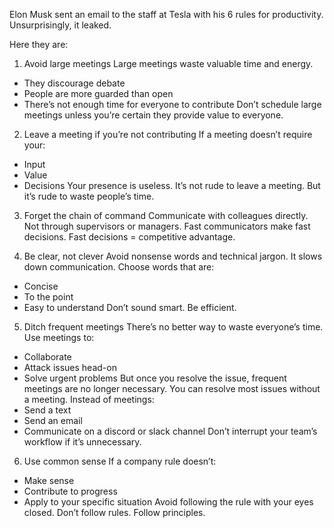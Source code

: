 Elon Musk sent an email to the staff at Tesla with his 6 rules for productivity. Unsurprisingly, it leaked.

Here they are:
1) Avoid large meetings
Large meetings waste valuable time and energy.
- They discourage debate
- People are more guarded than open
- There’s not enough time for everyone to contribute
Don’t schedule large meetings unless you’re certain they provide value to everyone.

2) Leave a meeting if you’re not contributing
If a meeting doesn’t require your:
- Input
- Value
- Decisions
Your presence is useless.
It’s not rude to leave a meeting.
But it’s rude to waste people’s time.

3) Forget the chain of command
Communicate with colleagues directly.
Not through supervisors or managers.
Fast communicators make fast decisions.
Fast decisions = competitive advantage.

4) Be clear, not clever
Avoid nonsense words and technical jargon.
It slows down communication.
Choose words that are:
- Concise
- To the point
- Easy to understand
Don’t sound smart. Be efficient.

5) Ditch frequent meetings
There’s no better way to waste everyone’s time.
Use meetings to:
- Collaborate
- Attack issues head-on
- Solve urgent problems
But once you resolve the issue, frequent meetings are no longer necessary.
You can resolve most issues without a meeting.
Instead of meetings:
- Send a text
- Send an email
- Communicate on a discord or slack channel
Don’t interrupt your team’s workflow if it’s unnecessary.

6) Use common sense
If a company rule doesn’t:
- Make sense
- Contribute to progress
- Apply to your specific situation
Avoid following the rule with your eyes closed.
Don’t follow rules. Follow principles.